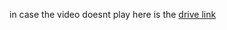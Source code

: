in case the video doesnt play here is the [drive link](https://drive.google.com/file/d/1iEPk2Yrk4Ba7y5-QpPly34a6oTAz46Pz/view?usp=sharing)